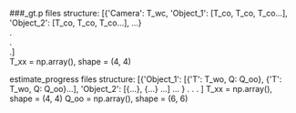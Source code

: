 

###_gt.p files structure:
[{'Camera': T_wc, 'Object_1': [T_co, T_co, T_co...], 'Object_2': [T_co, T_co, T_co...], ...}  
.  
.  
.]  
T_xx = np.array(), shape = (4, 4)

estimate_progress files structure:
[{'Object_1': [{'T': T_wo, Q: Q_oo}, {'T': T_wo, Q: Q_oo}...],
 'Object_2': [{...}, {...} ...]
...
}
.
.
.
]
T_xx = np.array(), shape = (4, 4)
Q_oo = np.array(), shape = (6, 6)